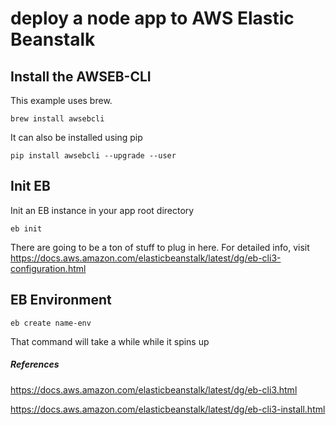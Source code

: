 # deploy a node app to AWS Elastic Beanstalk

## Install the AWSEB-CLI
This example uses brew. 
```
brew install awsebcli
```
It can also be installed using pip
```
pip install awsebcli --upgrade --user
```

## Init EB
Init an EB instance in your app root directory
```
eb init
```
There are going to be a ton of stuff to plug in here. For detailed info, visit https://docs.aws.amazon.com/elasticbeanstalk/latest/dg/eb-cli3-configuration.html

## EB Environment
```
eb create name-env
```
That command will take a while while it spins up


##### References
https://docs.aws.amazon.com/elasticbeanstalk/latest/dg/eb-cli3.html

https://docs.aws.amazon.com/elasticbeanstalk/latest/dg/eb-cli3-install.html
